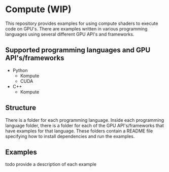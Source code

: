 # Compute (WIP)

This repository provides examples for using compute shaders to execute code on GPU's. There are
examples written in various programming languages using several different GPU API's and frameworks.

## Supported programming languages and GPU API's/frameworks
* Python
    * Kompute
    * CUDA
* C++
    * Kompute

## Structure
There is a folder for each programming language. Inside each programming language folder, there is a
folder for each of the GPU API's/frameworks that have examples for that language. These folders
contain a README file specifying how to install dependencies and run the examples.

## Examples
todo provide a description of each example

